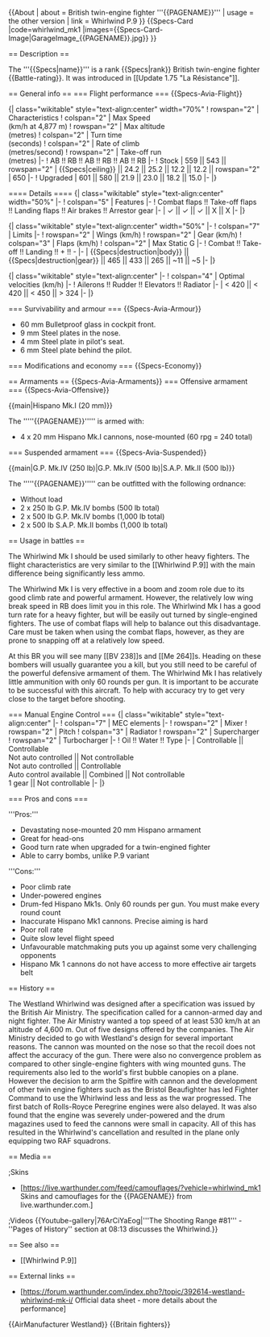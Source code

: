 {{About
| about = British twin-engine fighter '''{{PAGENAME}}'''
| usage = the other version
| link = Whirlwind P.9
}}
{{Specs-Card
|code=whirlwind_mk1
|images={{Specs-Card-Image|GarageImage_{{PAGENAME}}.jpg}}
}}

== Description ==
<!-- ''In the description, the first part should be about the history of and the creation and combat usage of the aircraft, as well as its key features. In the second part, tell the reader about the aircraft in the game. Insert a screenshot of the vehicle, so that if the novice player does not remember the vehicle by name, he will immediately understand what kind of vehicle the article is talking about.'' -->
The '''{{Specs|name}}''' is a rank {{Specs|rank}} British twin-engine fighter {{Battle-rating}}. It was introduced in [[Update 1.75 "La Résistance"]].

== General info ==
=== Flight performance ===
{{Specs-Avia-Flight}}
<!-- ''Describe how the aircraft behaves in the air. Speed, manoeuvrability, acceleration and allowable loads - these are the most important characteristics of the vehicle.'' -->

{| class="wikitable" style="text-align:center" width="70%"
! rowspan="2" | Characteristics
! colspan="2" | Max Speed<br>(km/h at 4,877 m)
! rowspan="2" | Max altitude<br>(metres)
! colspan="2" | Turn time<br>(seconds)
! colspan="2" | Rate of climb<br>(metres/second)
! rowspan="2" | Take-off run<br>(metres)
|-
! AB !! RB !! AB !! RB !! AB !! RB
|-
! Stock
| 559 || 543 || rowspan="2" | {{Specs|ceiling}} || 24.2 || 25.2 || 12.2 || 12.2 || rowspan="2" | 650
|-
! Upgraded
| 601 || 580 || 21.9 || 23.0 || 18.2 || 15.0
|-
|}

==== Details ====
{| class="wikitable" style="text-align:center" width="50%"
|-
! colspan="5" | Features
|-
! Combat flaps !! Take-off flaps !! Landing flaps !! Air brakes !! Arrestor gear
|-
| ✓ || ✓ || ✓ || X || X     <!-- ✓ -->
|-
|}

{| class="wikitable" style="text-align:center" width="50%"
|-
! colspan="7" | Limits
|-
! rowspan="2" | Wings (km/h)
! rowspan="2" | Gear (km/h)
! colspan="3" | Flaps (km/h)
! colspan="2" | Max Static G
|-
! Combat !! Take-off !! Landing !! + !! -
|-
| {{Specs|destruction|body}} || {{Specs|destruction|gear}} || 465 || 433 || 265 || ~11 || ~5
|-
|}

{| class="wikitable" style="text-align:center"
|-
! colspan="4" | Optimal velocities (km/h)
|-
! Ailerons !! Rudder !! Elevators !! Radiator
|-
| < 420 || < 420 || < 450 || > 324
|-
|}

=== Survivability and armour ===
{{Specs-Avia-Armour}}
<!-- ''Examine the survivability of the aircraft. Note how vulnerable the structure is and how secure the pilot is, whether the fuel tanks are armoured, etc. Describe the armour, if there is any, and also mention the vulnerability of other critical aircraft systems.'' -->

* 60 mm Bulletproof glass in cockpit front.
* 9 mm Steel plates in the nose.
* 4 mm Steel plate in pilot's seat.
* 6 mm Steel plate behind the pilot.

=== Modifications and economy ===
{{Specs-Economy}}

== Armaments ==
{{Specs-Avia-Armaments}}
=== Offensive armament ===
{{Specs-Avia-Offensive}}
<!-- ''Describe the offensive armament of the aircraft, if any. Describe how effective the cannons and machine guns are in a battle, and also what belts or drums are better to use. If there is no offensive weaponry, delete this subsection.'' -->
{{main|Hispano Mk.I (20 mm)}}

The '''''{{PAGENAME}}''''' is armed with:

* 4 x 20 mm Hispano Mk.I cannons, nose-mounted (60 rpg = 240 total)

=== Suspended armament ===
{{Specs-Avia-Suspended}}
<!-- ''Describe the aircraft's suspended armament: additional cannons under the wings, bombs, rockets and torpedoes. This section is especially important for bombers and attackers. If there is no suspended weaponry remove this subsection.'' -->
{{main|G.P. Mk.IV (250 lb)|G.P. Mk.IV (500 lb)|S.A.P. Mk.II (500 lb)}}

The '''''{{PAGENAME}}''''' can be outfitted with the following ordnance:

* Without load
* 2 x 250 lb G.P. Mk.IV bombs (500 lb total)
* 2 x 500 lb G.P. Mk.IV bombs (1,000 lb total)
* 2 x 500 lb S.A.P. Mk.II bombs (1,000 lb total)

== Usage in battles ==
<!-- ''Describe the tactics of playing in the aircraft, the features of using aircraft in a team and advice on tactics. Refrain from creating a "guide" - do not impose a single point of view, but instead, give the reader food for thought. Examine the most dangerous enemies and give recommendations on fighting them. If necessary, note the specifics of the game in different modes (AB, RB, SB).'' -->
The Whirlwind Mk I should be used similarly to other heavy fighters. The flight characteristics are very similar to the [[Whirlwind P.9]] with the main difference being significantly less ammo.

The Whirlwind Mk I is very effective in a boom and zoom role due to its good climb rate and powerful armament. However, the relatively low wing break speed in RB does limit you in this role. The Whirlwind Mk I has a good turn rate for a heavy fighter, but will be easily out turned by single-engined fighters. The use of combat flaps will help to balance out this disadvantage. Care must be taken when using the combat flaps, however, as they are prone to snapping off at a relatively low speed.

At this BR you will see many [[BV 238]]s and [[Me 264]]s. Heading on these bombers will usually guarantee you a kill, but you still need to be careful of the powerful defensive armament of them. The Whirlwind Mk I has relatively little ammunition with only 60 rounds per gun. It is important to be accurate to be successful with this aircraft. To help with accuracy try to get very close to the target before shooting.

=== Manual Engine Control ===
{| class="wikitable" style="text-align:center"
|-
! colspan="7" | MEC elements
|-
! rowspan="2" | Mixer
! rowspan="2" | Pitch
! colspan="3" | Radiator
! rowspan="2" | Supercharger
! rowspan="2" | Turbocharger
|-
! Oil !! Water !! Type
|-
| Controllable || Controllable<br>Not auto controlled || Not controllable<br>Not auto controlled || Controllable<br>Auto control available || Combined || Not controllable<br>1 gear || Not controllable
|-
|}

=== Pros and cons ===
<!-- ''Summarise and briefly evaluate the vehicle in terms of its characteristics and combat effectiveness. Mark its pros and cons in the bulleted list. Try not to use more than 6 points for each of the characteristics. Avoid using categorical definitions such as "bad", "good" and the like - use substitutions with softer forms such as "inadequate" and "effective".'' -->

'''Pros:'''

* Devastating nose-mounted 20 mm Hispano armament
* Great for head-ons
* Good turn rate when upgraded for a twin-engined fighter
* Able to carry bombs, unlike P.9 variant

'''Cons:'''

* Poor climb rate
* Under-powered engines
* Drum-fed Hispano Mk1s. Only 60 rounds per gun. You must make every round count
* Inaccurate Hispano Mk1 cannons. Precise aiming is hard
* Poor roll rate
* Quite slow level flight speed
* Unfavourable matchmaking puts you up against some very challenging opponents
* Hispano Mk 1 cannons do not have access to more effective air targets belt

== History ==
<!-- ''Describe the history of the creation and combat usage of the aircraft in more detail than in the introduction. If the historical reference turns out to be too long, take it to a separate article, taking a link to the article about the vehicle and adding a block "/History" (example: <nowiki>https://wiki.warthunder.com/(Vehicle-name)/History</nowiki>) and add a link to it here using the <code>main</code> template. Be sure to reference text and sources by using <code><nowiki><ref></ref></nowiki></code>, as well as adding them at the end of the article with <code><nowiki><references /></nowiki></code>. This section may also include the vehicle's dev blog entry (if applicable) and the in-game encyclopedia description (under <code><nowiki>=== In-game description ===</nowiki></code>, also if applicable).'' -->
The Westland Whirlwind was designed after a specification was issued by the British Air Ministry. The specification called for a cannon-armed day and night fighter. The Air Ministry wanted a top speed of at least 530 km/h at an altitude of 4,600 m. Out of five designs offered by the companies. The Air Ministry decided to go with Westland's design for several important reasons. The cannon was mounted on the nose so that the recoil does not affect the accuracy of the gun. There were also no convergence problem as compared to other single-engine fighters with wing mounted guns. The requirements also led to the world's first bubble canopies on a plane. However the decision to arm the Spitfire with cannon and the development of other twin engine fighters such as the Bristol Beaufighter has led Fighter Command to use the Whirlwind less and less as the war progressed. The first batch of Rolls-Royce Peregrine engines were also delayed. It was also found that the engine was severely under-powered and the drum magazines used to feed the cannons were small in capacity. All of this has resulted in the Whirlwind's cancellation and resulted in the plane only equipping two RAF squadrons.

== Media ==
<!-- ''Excellent additions to the article would be video guides, screenshots from the game, and photos.'' -->

;Skins
* [https://live.warthunder.com/feed/camouflages/?vehicle=whirlwind_mk1 Skins and camouflages for the {{PAGENAME}} from live.warthunder.com.]

;Videos
{{Youtube-gallery|76ArCiYaEog|'''The Shooting Range #81''' - ''Pages of History'' section at 08:13 discusses the Whirlwind.}}

== See also ==
<!--''Links to the articles on the War Thunder Wiki that you think will be useful for the reader, for example:''
* ''reference to the series of the aircraft;''
* ''links to approximate analogues of other nations and research trees.''-->

* [[Whirlwind P.9]]

== External links ==
<!-- ''Paste links to sources and external resources, such as:''
* ''topic on the official game forum;''

* ''other literature.'' -->

* [https://forum.warthunder.com/index.php?/topic/392614-westland-whirlwind-mk-i/ Official data sheet - more details about the performance]

{{AirManufacturer Westland}}
{{Britain fighters}}